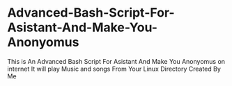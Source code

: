 # Advanced-Bash-Script-For-Asistant-And-Make-You-Anonyomus
This is An Advanced Bash Script For Asistant And Make You Anonyomus on internet It will play Music and songs From Your Linux Directory Created By Me
